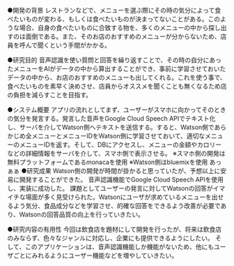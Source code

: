 ●開発の背景
レストランなどで、メニューを選ぶ際にその時の気分によって食べたいものが変わる、もしくは食べたいものが決まってないことがある。このような場合、自身の食べたいものに合致する物を、多くのメニューの中から探し出すのは面倒である。また、そのお店のおすすめのメニューが分からないため、店員を呼んで聞くという手間がかかる。

●研究目的
音声認識を使い質問と回答を繰り返すことで、その時の自分にあったメニューをAIがデータの中から算出することができ、事前に学習させておいたデータの中から、お店のおすすめのメニューも出してくれる。これを使う事で、食べたいものを素早く決めさせ、店員からオススメを聞くことも無くなるため店の負担を減らすことを目指す。

●システム概要
アプリの流れとしてまず、ユーザーがスマホに向かってそのときの気分を発言する。発言した音声をGoogle Cloud Speech APIでテキスト化し、サーバを介してWatson側へテキストを送信する。すると、Watson側であらかじめ全メニューとメニューIDをWatson側に学習させておいて、適切なメニューのメニューIDを返す。そして、DBにアクセスし、メニューの金額やカロリーなどの詳細情報をサーバを介して、スマホ側で表示させる。
※スマホ側の開発は無料プラットフォームであるmonacaを使用
※Watson側はbluemixを使用
あっぁぁ
●研究成果
Watson側の開発が時間が掛かると思っていたが、予想以上に安易に開発することができた。
音声認識機能でGoogle Cloud Speech APIを使用し、実装に成功した。
課題としてユーザーの発言に対してWatsonの回答がイマイチな場面が多く見受けられた。Watsonにユーザが求めているメニューを出せるよう気分、食品成分などを学習させ、的確な回答をできるよう改善が必要であり、Watsonの回答品質の向上を行っていきたい。


●研究内容の有用性
今回は飲食店を題材にして開発を行ったが、将来は飲食店のみならず、色々なジャンルに対応し、企業にも提供できるようにしたい。
そして、このアプリケーションは、音声認識機能しか機能がないため、他にもユーザごとにみれるようにユーザー機能などを増やしていきたい。
